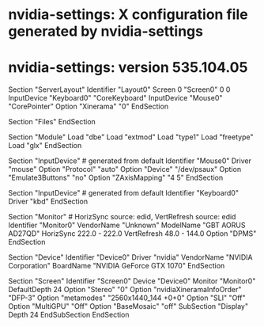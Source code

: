 # nvidia-settings: X configuration file generated by nvidia-settings

# nvidia-settings: version 535.104.05

Section "ServerLayout"
Identifier "Layout0"
Screen 0 "Screen0" 0 0
InputDevice "Keyboard0" "CoreKeyboard"
InputDevice "Mouse0" "CorePointer"
Option "Xinerama" "0"
EndSection

Section "Files"
EndSection

Section "Module"
Load "dbe"
Load "extmod"
Load "type1"
Load "freetype"
Load "glx"
EndSection

Section "InputDevice" # generated from default
Identifier "Mouse0"
Driver "mouse"
Option "Protocol" "auto"
Option "Device" "/dev/psaux"
Option "Emulate3Buttons" "no"
Option "ZAxisMapping" "4 5"
EndSection

Section "InputDevice" # generated from default
Identifier "Keyboard0"
Driver "kbd"
EndSection

Section "Monitor" # HorizSync source: edid, VertRefresh source: edid
Identifier "Monitor0"
VendorName "Unknown"
ModelName "GBT AORUS AD27QD"
HorizSync 222.0 - 222.0
VertRefresh 48.0 - 144.0
Option "DPMS"
EndSection

Section "Device"
Identifier "Device0"
Driver "nvidia"
VendorName "NVIDIA Corporation"
BoardName "NVIDIA GeForce GTX 1070"
EndSection

Section "Screen"
Identifier "Screen0"
Device "Device0"
Monitor "Monitor0"
DefaultDepth 24
Option "Stereo" "0"
Option "nvidiaXineramaInfoOrder" "DFP-3"
Option "metamodes" "2560x1440_144 +0+0"
Option "SLI" "Off"
Option "MultiGPU" "Off"
Option "BaseMosaic" "off"
SubSection "Display"
Depth 24
EndSubSection
EndSection

